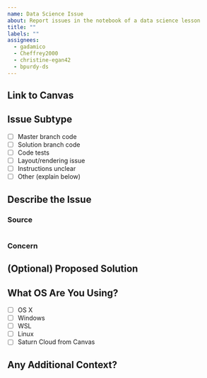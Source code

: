 ```yaml
---
name: Data Science Issue
about: Report issues in the notebook of a data science lesson
title: ""
labels: ""
assignees:
  - gadamico
  - Cheffrey2000
  - christine-egan42
  - bpurdy-ds
---
```

<!-- 
**This template should only be used for Data Science lessons.** If you're a
Software Engineering student, go back to the issues page and select the correct
template.

Thanks for raising this issue! Future learners thank you for your diligence. In
order to help the curriculum team address the problem, please use this template
to submit your feedback. We'll work on addressing the issue as soon as we can.

Please fill out as much of the information below as you can (it's ok if you
don't fill out every section). The more context we have, the easier it will be
to fix your issue!

NOTE: you should only raise issues related to the contents of this lesson.
If you have questions about your code or need help troubleshooting, reach out to
an instructor/your peers._
-->

## Link to Canvas
<!-- Add a link to the assignment in Canvas below this line -->


## Issue Subtype
<!-- Place an x between the brackets of any type that applies -->

- [ ] Master branch code
- [ ] Solution branch code
- [ ] Code tests
- [ ] Layout/rendering issue
- [ ] Instructions unclear
- [ ] Other (explain below)

## Describe the Issue
### Source
<!-- Copy and paste the code or markdown causing the issue between the backticks -->
```

```

### Concern
<!-- Below this line, describe why this code or markdown is causing an issue.
Include screenshots if applicable -->


## (Optional) Proposed Solution
<!-- If you have a suggestion for alternative code or markdown that would resolve
your issue, provide that below -->


## What OS Are You Using?

- [ ] OS X
- [ ] Windows
- [ ] WSL
- [ ] Linux
- [ ] Saturn Cloud from Canvas

## Any Additional Context?
<!-- Add any other context about the problem here. -->

